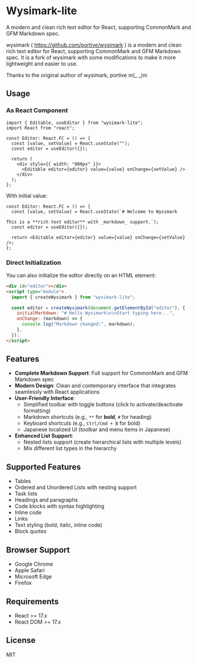 # Wysimark-lite

A modern and clean rich text editor for React, supporting CommonMark and GFM Markdown spec.

wysimark ( https://github.com/portive/wysimark ) is a modern and clean rich text editor for React, supporting CommonMark and GFM Markdown spec. It is a fork of wysimark with some modifications to make it more lightweight and easier to use.

Thanks to the original author of wysimark, portive m(_ _)m

## Usage

### As React Component

```tsx
import { Editable, useEditor } from "wysimark-lite";
import React from "react";

const Editor: React.FC = () => {
  const [value, setValue] = React.useState("");
  const editor = useEditor({});

  return (
    <div style={{ width: "800px" }}>
      <Editable editor={editor} value={value} onChange={setValue} />
    </div>
  );
};
```

With initial value:

```tsx
const Editor: React.FC = () => {
  const [value, setValue] = React.useState(`# Welcome to Wysimark

This is a **rich text editor** with _markdown_ support.`);
  const editor = useEditor({});

  return <Editable editor={editor} value={value} onChange={setValue} />;
};
```

### Direct Initialization

You can also initialize the editor directly on an HTML element:

```html
<div id="editor"></div>
<script type="module">
  import { createWysimark } from "wysimark-lite";

  const editor = createWysimark(document.getElementById("editor"), {
    initialMarkdown: "# Hello Wysimark\n\nStart typing here...",
    onChange: (markdown) => {
      console.log("Markdown changed:", markdown);
    },
  });
</script>
```

## Features

- **Complete Markdown Support**: Full support for CommonMark and GFM Markdown spec
- **Modern Design**: Clean and contemporary interface that integrates seamlessly with React applications
- **User-Friendly Interface**:
  - Simplified toolbar with toggle buttons (click to activate/deactivate formatting)
  - Markdown shortcuts (e.g., `**` for **bold**, `#` for heading)
  - Keyboard shortcuts (e.g., `Ctrl/Cmd + B` for bold)
  - Japanese localized UI (toolbar and menu items in Japanese)
- **Enhanced List Support**:
  - Nested lists support (create hierarchical lists with multiple levels)
  - Mix different list types in the hierarchy

## Supported Features

- Tables
- Ordered and Unordered Lists with nesting support
- Task lists
- Headings and paragraphs
- Code blocks with syntax highlighting
- Inline code
- Links
- Text styling (bold, italic, inline code)
- Block quotes

## Browser Support

- Google Chrome
- Apple Safari
- Microsoft Edge
- Firefox

## Requirements

- React >= 17.x
- React DOM >= 17.x

## License

MIT
